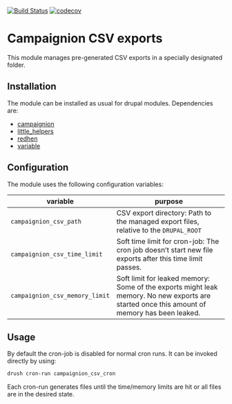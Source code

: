 [![Build Status](https://travis-ci.org/moreonion/campaignion_csv.svg?branch=7.x-1.x)](https://travis-ci.org/moreonion/campaignion_csv) [![codecov](https://codecov.io/gh/moreonion/campaignion_csv/branch/7.x-1.x/graph/badge.svg)](https://codecov.io/gh/moreonion/campaignion_csv)

# Campaignion CSV exports

This module manages pre-generated CSV exports in a specially designated folder.


## Installation

The module can be installed as usual for drupal modules. Dependencies are:

* [campaignion](https://www.drupal.org/project/campaignion)
* [little_helpers](https://www.drupal.org/project/little_helpers)
* [redhen](https://www.drupal.org/project/redhen)
* [variable](https://www.drupal.org/project/variable)


## Configuration

The module uses the following configuration variables:

| variable | purpose |
|---|---|
| `campaignion_csv_path` | CSV export directory: Path to the managed export files, relative to the `DRUPAL_ROOT` |
| `campaignion_csv_time_limit` | Soft time limit for cron-job: The cron job doesn’t start new file exports after this time limit passes. |
| `campaignion_csv_memory_limit` | Soft limit for leaked memory: Some of the exports might leak memory. No new exports are started once this amount of memory has been leaked. |


## Usage

By default the cron-job is disabled for normal cron runs. It can be invoked directly by using:

```bash
drush cron-run campaignion_csv_cron
```

Each cron-run generates files until the time/memory limits are hit or all files are in the desired state.
